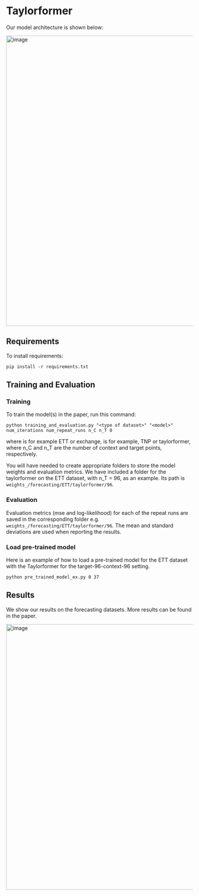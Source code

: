 # Taylorformer

Our model architecture is shown below:

<img width="784" alt="image" src="https://github.com/oremnirv/ATP/assets/54116509/7a8f1e82-4f91-4cb2-89ec-748f8556529a">


## Requirements

To install requirements:

```setup
pip install -r requirements.txt
```
## Training and Evaluation

### Training

To train the model(s) in the paper, run this command:

```train
python training_and_evaluation.py "<type of dataset>" "<model>" num_iterations num_repeat_runs n_C n_T 0
```
where <type of dataset> is for example ETT or exchange, <model> is for example, TNP or taylorformer, where n_C and n_T are the number of context and target points, respectively.
  
You will have needed to create appropriate folders to store the model weights and evaluation metrics. We have included a folder for the taylorformer on the ETT dataset, with n_T = 96, as an example. Its path is `weights_/forecasting/ETT/taylorformer/96`.

### Evaluation 

Evaluation metrics (mse and log-likelihood) for each of the repeat runs are saved in the corresponding folder e.g. `weights_/forecasting/ETT/taylorformer/96`. The mean and standard deviations are used when reporting the results.
  
### Load pre-trained model 

 Here is an example of how to load a pre-trained model for the ETT dataset with the Taylorformer for the target-96-context-96 setting.
  
  
```
python pre_trained_model_ex.py 0 37
```
  
## Results
  
We show our results on the forecasting datasets. More results can be found in the paper.
  
<img width="717" alt="image" src="https://github.com/oremnirv/ATP/assets/54116509/45c9efad-41cb-4ad1-aa16-d643eb8e23ad">

  



